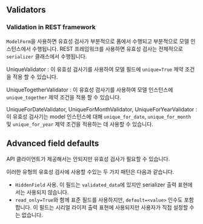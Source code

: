 ## Validators

### Validation in REST framework
`ModelForm`을 사용하면 유효성 검사가 부분적으로 폼에서 수행되고 부분적으로 모델 인스턴스에서 수행됩니다. REST 프레임워크를 사용하면 유효성 검사는 전체적으로 `serializer` 클래스에서 수행됩니다.

UniqueValidator
: 이 유효성 검사기를 사용하여 모델 필드에 `unique=True` 제약 조건을 적용 할 수 있습니다.

UniqueTogetherValidator
: 이 유효성 검사기를 사용하여 모델 인스턴스에 `unique_together` 제약 조건을 적용 할 수 있습니다.

UniqueForDateValidator, UniqueForMonthValidator, UniqueForYearValidator
: 이 유효성 검사기는 model 인스턴스에 대해 `unique_for_date`, `unique_for_month` 및 `unique_for_year` 제약 조건을 적용하는 데 사용할 수 있습니다.

## Advanced field defaults
API 클라이언트가 제공해서는 안되지만 유효성 검사가 필요할 수 있습니다.

이러한 유형의 유효성 검사에 사용할 수있는 두 가지 패턴은 다음과 같습니다.
- `HiddenField` 사용. 이 필드는 `validated_data`에 있지만 serializer 출력 표현에서는 사용되지 않습니다.
- `read_only=True`와 함께 표준 필드를 사용하지만, `default=<value>` 인수도 포함합니다. 이 필드는 시리얼 라이저 출력 표현에 사용되지만 사용자가 직접 설정할 수는 없습니다.
